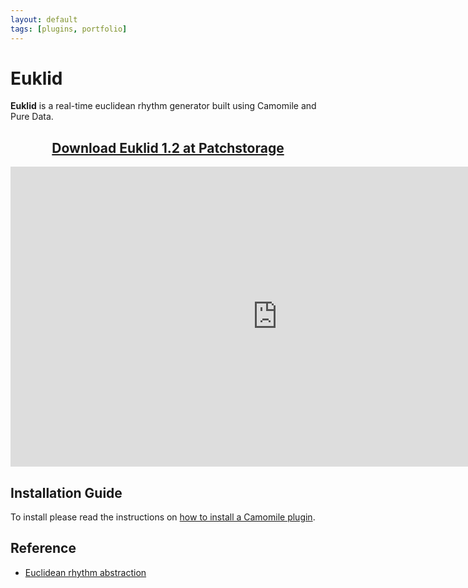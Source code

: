 ```yaml
---
layout: default
tags: [plugins, portfolio]
---
```

# Euklid

**Euklid** is a real-time euclidean rhythm generator built using Camomile and Pure Data.

<center><p><h2><a href="https://patchstorage.com/euklid"> Download Euklid 1.2 at Patchstorage </a></h2></p></center>

<div class="video-container"><iframe width="853" height="480" src="https://www.youtube.com/embed/MIk4-UJoH38" frameborder="0" allowfullscreen</iframe</div>

<iframe width="512" height="288"
src="https://www.youtube.com/embed/MIk4-UJoH38">
</iframe>

## Installation Guide
To install please read the instructions on [how to install a Camomile plugin](https://github.com/pierreguillot/Camomile/wiki/How-to-install-plugins).

## Reference
* [Euclidean rhythm abstraction](https://forum.pdpatchrepo.info/topic/5968/euclidean-rhythm-abstraction)
